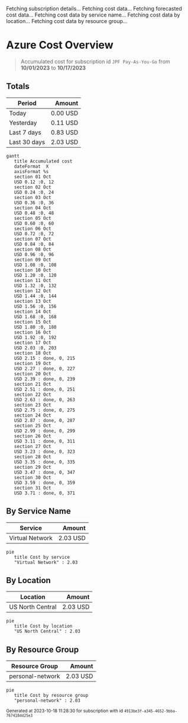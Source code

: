 Fetching subscription details...
Fetching cost data...
Fetching forecasted cost data...
Fetching cost data by service name...
Fetching cost data by location...
Fetching cost data by resource group...
# Azure Cost Overview

> Accumulated cost for subscription id `JPF Pay-As-You-Go` from **10/01/2023** to **10/17/2023**

## Totals

|Period|Amount|
|---|---:|
|Today|0.00 USD|
|Yesterday|0.11 USD|
|Last 7 days|0.83 USD|
|Last 30 days|2.03 USD|

```mermaid
gantt
   title Accumulated cost
   dateFormat  X
   axisFormat %s
   section 01 Oct
   USD 0.12 :0, 12
   section 02 Oct
   USD 0.24 :0, 24
   section 03 Oct
   USD 0.36 :0, 36
   section 04 Oct
   USD 0.48 :0, 48
   section 05 Oct
   USD 0.60 :0, 60
   section 06 Oct
   USD 0.72 :0, 72
   section 07 Oct
   USD 0.84 :0, 84
   section 08 Oct
   USD 0.96 :0, 96
   section 09 Oct
   USD 1.08 :0, 108
   section 10 Oct
   USD 1.20 :0, 120
   section 11 Oct
   USD 1.32 :0, 132
   section 12 Oct
   USD 1.44 :0, 144
   section 13 Oct
   USD 1.56 :0, 156
   section 14 Oct
   USD 1.68 :0, 168
   section 15 Oct
   USD 1.80 :0, 180
   section 16 Oct
   USD 1.92 :0, 192
   section 17 Oct
   USD 2.03 :0, 203
   section 18 Oct
   USD 2.15 : done, 0, 215
   section 19 Oct
   USD 2.27 : done, 0, 227
   section 20 Oct
   USD 2.39 : done, 0, 239
   section 21 Oct
   USD 2.51 : done, 0, 251
   section 22 Oct
   USD 2.63 : done, 0, 263
   section 23 Oct
   USD 2.75 : done, 0, 275
   section 24 Oct
   USD 2.87 : done, 0, 287
   section 25 Oct
   USD 2.99 : done, 0, 299
   section 26 Oct
   USD 3.11 : done, 0, 311
   section 27 Oct
   USD 3.23 : done, 0, 323
   section 28 Oct
   USD 3.35 : done, 0, 335
   section 29 Oct
   USD 3.47 : done, 0, 347
   section 30 Oct
   USD 3.59 : done, 0, 359
   section 31 Oct
   USD 3.71 : done, 0, 371
```

## By Service Name

|Service|Amount|
|---|---:|
|Virtual Network|2.03 USD|

```mermaid
pie
   title Cost by service
   "Virtual Network" : 2.03
```

## By Location

|Location|Amount|
|---|---:|
|US North Central|2.03 USD|

```mermaid
pie
   title Cost by location
   "US North Central" : 2.03
```

## By Resource Group

|Resource Group|Amount|
|---|---:|
|personal-network|2.03 USD|

```mermaid
pie
   title Cost by resource group
   "personal-network" : 2.03
```

<sup>Generated at 2023-10-18 11:28:30 for subscription with id `4913be3f-a345-4652-9bba-767418dd25e3`</sup>
